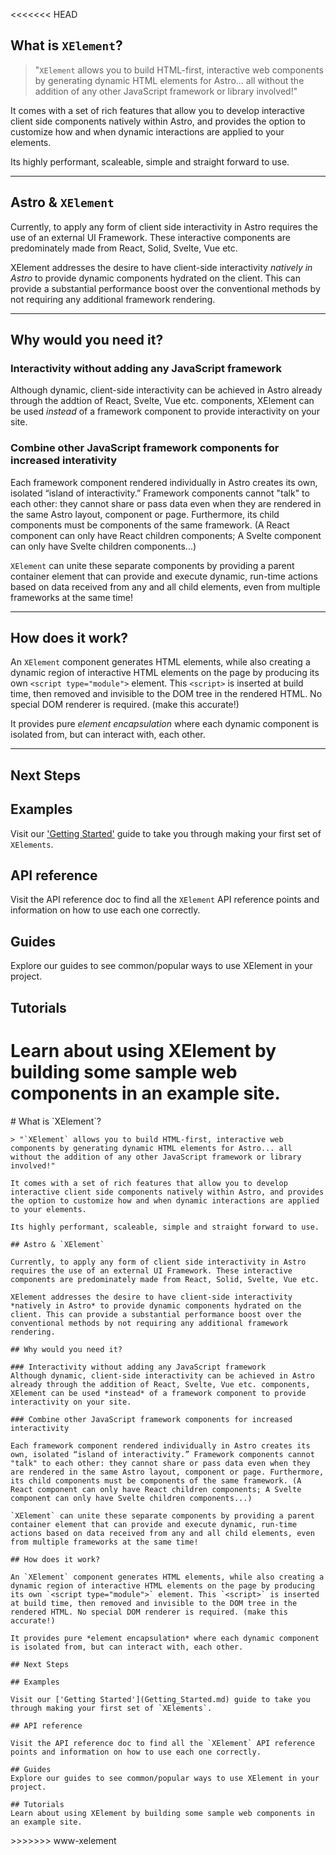 <<<<<<< HEAD
## What is `XElement`?


> "`XElement` allows you to build HTML-first, interactive web components by generating dynamic HTML elements for Astro... all without the addition of any other JavaScript framework or library involved!"

It comes with a set of rich features that allow you to develop interactive client side components natively within Astro, and provides the option to customize how and when dynamic interactions are applied to your elements.

Its highly performant, scaleable, simple and straight forward to use.

------------------

## Astro & `XElement`

Currently, to apply any form of client side interactivity in Astro requires the use of an external UI Framework. These interactive components are predominately made from React, Solid, Svelte, Vue etc.

XElement addresses the desire to have client-side interactivity *natively in Astro* to provide dynamic components hydrated on the client. This can provide a substantial performance boost over the conventional methods by not requiring any additional framework rendering.

------------------

## Why would you need it?

### Interactivity without adding any JavaScript framework
Although dynamic, client-side interactivity can be achieved in Astro already through the addtion of React, Svelte, Vue etc. components, XElement can be used *instead* of a framework component to provide interactivity on your site. 

### Combine other JavaScript framework components for increased interativity

Each framework component rendered individually in Astro creates its own, isolated “island of interactivity.” Framework components cannot "talk" to each other: they cannot share or pass data even when they are rendered in the same Astro layout, component or page. Furthermore, its child components must be components of the same framework. (A React component can only have React children components; A Svelte component can only have Svelte children components...)

`XElement` can unite these separate components by providing a parent container element that can provide and execute dynamic, run-time actions based on data received from any and all child elements, even from multiple frameworks at the same time! 

------------------

## How does it work?

An `XElement` component generates HTML elements, while also creating a dynamic region of interactive HTML elements on the page by producing its own `<script type="module">` element. This `<script>` is inserted at build time, then removed and invisible to the DOM tree in the rendered HTML. No special DOM renderer is required. (make this accurate!)

It provides pure *element encapsulation* where each dynamic component is isolated from, but can interact with, each other.

------------------

## Next Steps

## Examples

Visit our ['Getting Started'](Getting_Started.md) guide to take you through making your first set of `XElements`.

## API reference

Visit the API reference doc to find all the `XElement` API reference points and information on how to use each one correctly.

## Guides
Explore our guides to see common/popular ways to use XElement in your project.

## Tutorials
Learn about using XElement by building some sample web components in an example site.
=======
<div>
    # What is `XElement`?
    
    
    > "`XElement` allows you to build HTML-first, interactive web components by generating dynamic HTML elements for Astro... all without the addition of any other JavaScript framework or library involved!"
    
    It comes with a set of rich features that allow you to develop interactive client side components natively within Astro, and provides the option to customize how and when dynamic interactions are applied to your elements.
    
    Its highly performant, scaleable, simple and straight forward to use.
    
</div>
<div>
    
    ## Astro & `XElement`
    
    Currently, to apply any form of client side interactivity in Astro requires the use of an external UI Framework. These interactive components are predominately made from React, Solid, Svelte, Vue etc.
    
    XElement addresses the desire to have client-side interactivity *natively in Astro* to provide dynamic components hydrated on the client. This can provide a substantial performance boost over the conventional methods by not requiring any additional framework rendering.
</div>

<div>
    
    ## Why would you need it?
    
    ### Interactivity without adding any JavaScript framework
    Although dynamic, client-side interactivity can be achieved in Astro already through the addition of React, Svelte, Vue etc. components, XElement can be used *instead* of a framework component to provide interactivity on your site.
    
    ### Combine other JavaScript framework components for increased interactivity
    
    Each framework component rendered individually in Astro creates its own, isolated “island of interactivity.” Framework components cannot "talk" to each other: they cannot share or pass data even when they are rendered in the same Astro layout, component or page. Furthermore, its child components must be components of the same framework. (A React component can only have React children components; A Svelte component can only have Svelte children components...)
    
    `XElement` can unite these separate components by providing a parent container element that can provide and execute dynamic, run-time actions based on data received from any and all child elements, even from multiple frameworks at the same time!
    
</div>
<div>
    
    ## How does it work?
    
    An `XElement` component generates HTML elements, while also creating a dynamic region of interactive HTML elements on the page by producing its own `<script type="module">` element. This `<script>` is inserted at build time, then removed and invisible to the DOM tree in the rendered HTML. No special DOM renderer is required. (make this accurate!)
    
    It provides pure *element encapsulation* where each dynamic component is isolated from, but can interact with, each other.
    
</div>
<div>
    
    ## Next Steps
    
    ## Examples
    
    Visit our ['Getting Started'](Getting_Started.md) guide to take you through making your first set of `XElements`.
    
    ## API reference
    
    Visit the API reference doc to find all the `XElement` API reference points and information on how to use each one correctly.
    
    ## Guides
    Explore our guides to see common/popular ways to use XElement in your project.
    
    ## Tutorials
    Learn about using XElement by building some sample web components in an example site.
</div>
>>>>>>> www-xelement
